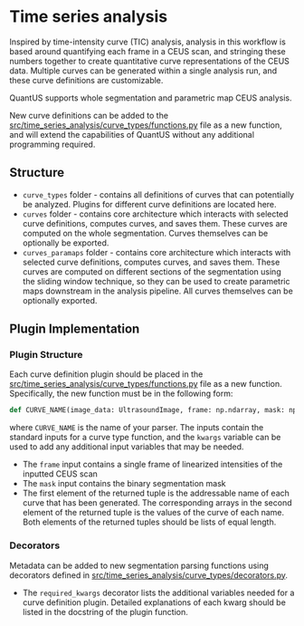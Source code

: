 # Time series analysis

Inspired by time-intensity curve (TIC) analysis, analysis in this workflow is based around quantifying each frame in a CEUS scan, and stringing these numbers together to create quantitative curve representations of the CEUS data. Multiple curves can be generated within a single analysis run, and these curve definitions are customizable.

QuantUS supports whole segmentation and parametric map CEUS analysis.

New curve definitions can be added to the [src/time_series_analysis/curve_types/functions.py](curve_types/functions.py) file as a new function, and will extend the capabilities of QuantUS without any additional programming required.

## Structure

* `curve_types` folder - contains all definitions of curves that can potentially be analyzed. Plugins for different curve definitions are located here.
* `curves` folder - contains core architecture which interacts with selected curve definitions, computes curves, and saves them. These curves are computed on the whole segmentation. Curves themselves can be optionally be exported.
* `curves_paramaps` folder - contains core architecture which interacts with selected curve definitions, computes curves, and saves them. These curves are computed on different sections of the segmentation using the sliding window technique, so they can be used to create parametric maps downstream in the analysis pipeline. All curves themselves can be optionally exported.

## Plugin Implementation

### Plugin Structure

Each curve definition plugin should be placed in the [src/time_series_analysis/curve_types/functions.py](functions.py) file as a new function. Specifically, the new function must be in the following form:

```python
def CURVE_NAME(image_data: UltrasoundImage, frame: np.ndarray, mask: np.ndarray, **kwargs) -> Tuple[List[str], List[np.ndarray]]:
```

where `CURVE_NAME` is the name of your parser. The inputs contain the standard inputs for a curve type function, and the `kwargs` variable can be used to add any additional input variables that may be needed.

* The `frame` input contains a single frame of linearized intensities of the inputted CEUS scan
* The `mask` input contains the binary segmentation mask
* The first element of the returned tuple is the addressable name of each curve that has been generated. The corresponding arrays in the second element of the returned tuple is the values of the curve of each name. Both elements of the returned tuples should be lists of equal length.

### Decorators

Metadata can be added to new segmentation parsing functions using decorators defined in [src/time_series_analysis/curve_types/decorators.py](decorators.py).

* The `required_kwargs` decorator lists the additional variables needed for a curve definition plugin. Detailed explanations of each kwarg should be listed in the docstring of the plugin function.
